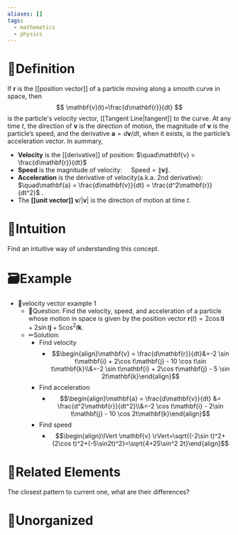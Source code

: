```yaml
---
aliases: []
tags:
  - mathematics
  - physics
---
```



# 📝Definition
If $\mathbf{r}$ is the [[position vector]] of a particle moving along a smooth curve in space, then
$$
\mathbf{v}(t)=\frac{d\mathbf{r}}{dt}
$$
is the particle's velocity vector, [[Tangent Line|tangent]] to the curve. At any time $t$, the direction of $\mathbf{v}$ is the direction of motion, the magnitude of $\mathbf{v}$ is the particle’s speed, and the derivative $\mathbf{a} = d\mathbf{v}/dt$, when it exists, is the particle’s acceleration vector. In summary,
- **Velocity** is the [[derivative]] of position: $\quad\mathbf{v} = \frac{d\mathbf{r}}{dt}$
- **Speed** is the magnitude of velocity: $\quad\text{Speed} = \lVert \mathbf{v} \rVert$.
- **Acceleration** is the derivative of velocity(a.k.a. 2nd derivative): $\quad\mathbf{a} = \frac{d\mathbf{v}}{dt} = \frac{d^2\mathbf{r}}{dt^2}$ .
- The **[[unit vector]]** $\mathbf{v} / \lvert\mathbf{v}\rvert$ is the direction of motion at time $t$.



# 🧠Intuition
Find an intuitive way of understanding this concept.

# 🗃Example
- 📁velocity vector example 1
	- 💬Question: Find the velocity, speed, and acceleration of a particle whose motion in space is given by the position vector $\mathbf{r}(t) = 2 \cos t\mathbf{i} + 2\sin t\mathbf{j} + 5 \cos^2 t\mathbf{k}$. 
	- ✏Solution:
		- Find velocity
			- $$\begin{align}\mathbf{v} = \frac{d\mathbf{r}}{dt}&=-2 \sin t\mathbf{i} + 2\cos t\mathbf{j} - 10 \cos t\sin t\mathbf{k}\\&=-2 \sin t\mathbf{i} + 2\cos t\mathbf{j} - 5 \sin 2t\mathbf{k}\end{align}$$
		- Find acceleration
			- $$\begin{align}\mathbf{a} = \frac{d\mathbf{v}}{dt} &= \frac{d^2\mathbf{r}}{dt^2}\\&=-2 \cos t\mathbf{i} - 2\sin t\mathbf{j} - 10 \cos 2t\mathbf{k}\end{align}$$
		- Find speed
			- $$\begin{align}\lVert \mathbf{v} \rVert=\sqrt{(-2\sin t)^2+(2\cos t)^2+(-5\sin2t)^2}=\sqrt{4+25\sin^2 2t}\end{align}$$





# 🌱Related Elements
The closest pattern to current one, what are their differences?


# 🍂Unorganized